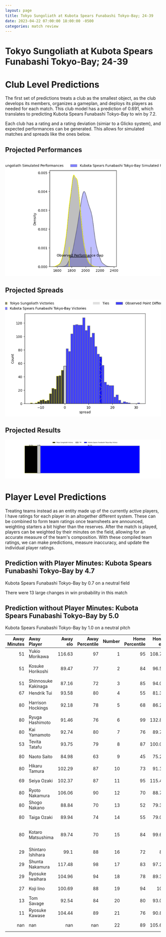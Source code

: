 ```yaml
---  
layout: page  
title: Tokyo Sungoliath at Kubota Spears Funabashi Tokyo-Bay; 24-39  
date: 2023-04-22 07:00:00 18:00:00 -0500  
categories: match review  
---
```

# Tokyo Sungoliath at Kubota Spears Funabashi Tokyo-Bay; 24-39

# Club Level Predictions


The first set of predictions treats a club as the smallest object, as the club develops its members, organizes a gameplan, and deploys its players as needed for each match. This club model has a prediction of 0.691, which translates to predicting Kubota Spears Funabashi Tokyo-Bay to win by 7.2.

Each club has a rating and a rating deviation (simiar to a Glicko system), and expected performances can be generated. This allows for simulated matches and spreads like the ones below.
## Projected Performances


![Projected Performances](plots/performances_2023-04-22-KubotaSpearsFunabashiTokyo-Bay-TokyoSungoliath.png)
## Projected Spreads


![Projected Spreads](plots/spreads_2023-04-22-KubotaSpearsFunabashiTokyo-Bay-TokyoSungoliath.png)
## Projected Results


![Projected Results](plots/resultbar_2023-04-22-KubotaSpearsFunabashiTokyo-Bay-TokyoSungoliath.png)
# Player Level Predictions


Treating teams instead as an entity made up of the currently active players, I have ratings for each player in an altogether different system. These can be combined to form team ratings once teamsheets are announced, weighting starters a bit higher than the reserves. After the match is played, players can be weighted by their minutes on the field, allowing for an accurate measure of the team's composition. With these compiled team ratings, we can make predictions, measure inaccuracy, and update the individual player ratings.
## Prediction with Player Minutes: Kubota Spears Funabashi Tokyo-Bay by 4.7


Kubota Spears Funabashi Tokyo-Bay by 0.7 on a neutral field

There were 13 large changes in win probability in this match
## Prediction without Player Minutes: Kubota Spears Funabashi Tokyo-Bay by 5.0


Kubota Spears Funabashi Tokyo-Bay by 1.0 on a neutral pitch



|   Away Minutes | Away Player         |   Away elo |   Away Percentile |   Number |   Home Percentile |   Home elo | Home Player                    |   Home Minutes |
|---------------:|:--------------------|-----------:|------------------:|---------:|------------------:|-----------:|:-------------------------------|---------------:|
|             51 | Yukio Morikawa      |     116.63 |                97 |        1 |                95 |     108.75 | Kota Kaishi                    |             50 |
|             51 | Kosuke Horikoshi    |      89.47 |                77 |        2 |                84 |      96.59 | Malcolm Justin Marx            |             50 |
|             51 | Shinnosuke Kakinaga |      87.16 |                72 |        3 |                85 |      94.05 | Kengo Kitagawa                 |             50 |
|             67 | Hendrik Tui         |      93.58 |                80 |        4 |                55 |      81.35 | Uwe Helu                       |             80 |
|             80 | Harrison Hockings   |      92.18 |                78 |        5 |                68 |      86.21 | David James Bulbring           |             24 |
|             80 | Ryuga Hashimoto     |      91.46 |                76 |        6 |                99 |     132.89 | Finau Tupa                     |             80 |
|             80 | Kai Yamamoto        |      92.74 |                80 |        7 |                76 |      89.73 | Takeo Suenaga                  |             80 |
|             53 | Tevita Tatafu       |      93.75 |                79 |        8 |                87 |     100.08 | Faulua Makisi                  |             80 |
|             80 | Naoto Saito         |      84.98 |                63 |        9 |                45 |      75.28 | Shinobu Fujiwara               |             57 |
|             80 | Hikaru Tamura       |     102.29 |                87 |       10 |                73 |      91.17 | Bernard Foley                  |             80 |
|             69 | Seiya Ozaki         |     102.37 |                87 |       11 |                95 |     115.45 | Haruto Kida                    |             80 |
|             80 | Ryoto Nakamura      |     106.06 |                90 |       12 |                70 |      88.79 | Harumichi Tatekawa             |             80 |
|             80 | Shogo Nakano        |      88.84 |                70 |       13 |                52 |      79.32 | Ryan Crotty                    |             50 |
|             80 | Taiga Ozaki         |      89.94 |                74 |       14 |                55 |      79.01 | Koga Nezuka                    |             28 |
|             80 | Kotaro Matsushima   |      89.74 |                70 |       15 |                84 |      99.64 | Gerhard Jacobus van den Heever |             80 |
|             29 | Shintaro Ishihara   |      99.1  |                88 |       16 |                72 |      88    | Ruan Botha                     |             56 |
|             29 | Shunta Nakamura     |     117.48 |                98 |       17 |                83 |      97.24 | Halatoa Vailea                 |             52 |
|             29 | Ryosuke Iwaihara    |     104.96 |                94 |       18 |                78 |      89.33 | Yota Kaminori                  |             30 |
|             27 | Koji Iino           |     100.69 |                88 |       19 |                94 |     108    | Hiraoki Sugimoto               |             30 |
|             13 | Tom Savage          |      92.54 |                84 |       20 |                80 |      93.06 | Opeti Helu                     |             30 |
|             11 | Ryosuke Kawase      |     104.44 |                89 |       21 |                76 |      90.85 | Sione Teaupa                   |             30 |
|            nan | nan                 |     nan    |               nan |       22 |                89 |     105.68 | Kazuhiro Taniguchi             |             23 |

